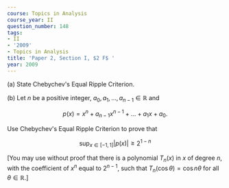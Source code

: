 ```yaml
---
course: Topics in Analysis
course_year: II
question_number: 148
tags:
- II
- '2009'
- Topics in Analysis
title: 'Paper 2, Section I, $2 F$ '
year: 2009
---
```




(a) State Chebychev's Equal Ripple Criterion.

(b) Let $n$ be a positive integer, $a_{0}, a_{1}, \ldots, a_{n-1} \in \mathbb{R}$ and

$$p(x)=x^{n}+a_{n-1} x^{n-1}+\ldots+a_{1} x+a_{0} .$$

Use Chebychev's Equal Ripple Criterion to prove that

$$\sup _{x \in[-1,1]}|p(x)| \geqslant 2^{1-n}$$

[You may use without proof that there is a polynomial $T_{n}(x)$ in $x$ of degree $n$, with the coefficient of $x^{n}$ equal to $2^{n-1}$, such that $T_{n}(\cos \theta)=\cos n \theta$ for all $\theta \in \mathbb{R}$.]